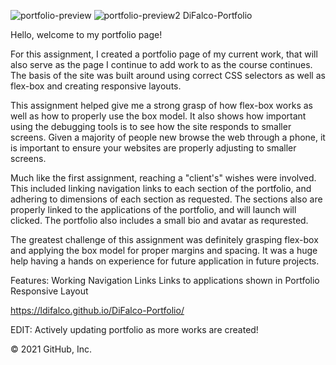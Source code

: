 ![portfolio-preview](https://user-images.githubusercontent.com/81760763/127361459-62b7f9f3-0cd9-43fc-af55-093aca21d144.png)
![portfolio-preview2](https://user-images.githubusercontent.com/81760763/127361467-0b6653e0-9730-45fa-92c8-8909e21f486b.png)
DiFalco-Portfolio

Hello, welcome to my portfolio page!

For this assignment, I created a portfolio page of my current work, that will also serve as the page I continue to add work to as the course continues. The basis of the site was built around using correct CSS selectors as well as flex-box and creating responsive layouts.

This assignment helped give me a strong grasp of how flex-box works as well as how to properly use the box model. It also shows how important using the debugging tools is to see how the site responds to smaller screens. Given a majority of people new browse the web through a phone, it is important to ensure your websites are properly adjusting to smaller screens.

Much like the first assignment, reaching a "client's" wishes were involved. This included linking navigation links to each section of the portfolio, and adhering to dimensions of each section as requested. The sections also are properly linked to the applications of the portfolio, and will launch will clicked. The portfolio also includes a small bio and avatar as requrested.

The greatest challenge of this assignment was definitely grasping flex-box and applying the box model for proper margins and spacing. It was a huge help having a hands on experience for future application in future projects.

Features: Working Navigation Links Links to applications shown in Portfolio Responsive Layout

https://ldifalco.github.io/DiFalco-Portfolio/

EDIT: Actively updating portfolio as more works are created! 

© 2021 GitHub, Inc.
